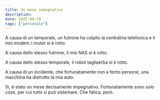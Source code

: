 ```yaml
---
title: Un mese impegnativo
description:
date: 2025-09-19
tags: ["personale"]
---
```


A causa di un temporale, un fulmine ha colpito la centralina telefonica e il mio modem / router si è rotto.

A causa dello stesso fulmine, il mio NAS si è rotto.

A causa dello stesso temporale, il robot tagliaerba si è rotto.

A causa di un incidente, che fortunatamente non a ferito persone, una macchina ha distrutto la mia auto.

Si, è stato un mese decisamente impegnativo. Fortunatamente *sono solo cose*, per cui tutto si può sistemare.
Che fatica, però.
